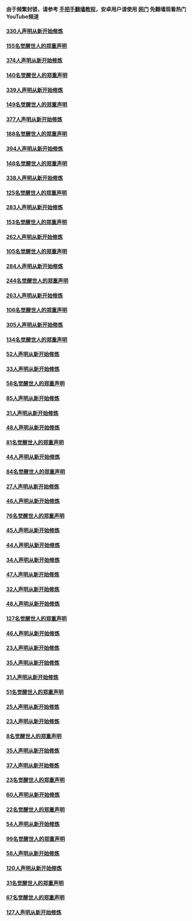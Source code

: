 #### 由于频繁封锁，请参考 [手把手翻墙教程](https://github.com/gfw-breaker/guides/wiki/)，安卓用户请使用 [网门](https://github.com/gfw-breaker/nogfw/blob/master/dl.md?t=05261501) 免翻墙观看热门YouTube频道 

#### [330人声明从新开始修炼](../pages/91/426139.md?t=05261501) 

#### [155名觉醒世人的郑重声明](../pages/91/426138.md?t=05261501) 

#### [374人声明从新开始修炼](../pages/91/425811.md?t=05261501) 

#### [140名觉醒世人的郑重声明](../pages/91/425810.md?t=05261501) 

#### [339人声明从新开始修炼](../pages/91/425690.md?t=05261501) 

#### [149名觉醒世人的郑重声明](../pages/91/425689.md?t=05261501) 

#### [377人声明从新开始修炼](../pages/91/424867.md?t=05261501) 

#### [188名觉醒世人的郑重声明](../pages/91/424866.md?t=05261501) 

#### [394人声明从新开始修炼](../pages/91/423914.md?t=05261501) 

#### [148名觉醒世人的郑重声明](../pages/91/423913.md?t=05261501) 

#### [338人声明从新开始修炼](../pages/91/423540.md?t=05261501) 

#### [125名觉醒世人的郑重声明](../pages/91/423539.md?t=05261501) 

#### [283人声明从新开始修炼](../pages/91/423296.md?t=05261501) 

#### [153名觉醒世人的郑重声明](../pages/91/423295.md?t=05261501) 

#### [262人声明从新开始修炼](../pages/91/423004.md?t=05261501) 

#### [105名觉醒世人的郑重声明](../pages/91/423003.md?t=05261501) 

#### [284人声明从新开始修炼](../pages/91/422707.md?t=05261501) 

#### [244名觉醒世人的郑重声明](../pages/91/422706.md?t=05261501) 

#### [263人声明从新开始修炼](../pages/91/422553.md?t=05261501) 

#### [106名觉醒世人的郑重声明](../pages/91/422552.md?t=05261501) 

#### [305人声明从新开始修炼](../pages/91/422153.md?t=05261501) 

#### [134名觉醒世人的郑重声明](../pages/91/422152.md?t=05261501) 

#### [52人声明从新开始修炼](../pages/91/421846.md?t=05261501) 

#### [33人声明从新开始修炼](../pages/91/421804.md?t=05261501) 

#### [58名觉醒世人的郑重声明](../pages/91/421845.md?t=05261501) 

#### [85人声明从新开始修炼](../pages/91/421769.md?t=05261501) 

#### [31人声明从新开始修炼](../pages/91/421763.md?t=05261501) 

#### [48人声明从新开始修炼](../pages/91/421605.md?t=05261501) 

#### [81名觉醒世人的郑重声明](../pages/91/421656.md?t=05261501) 

#### [44人声明从新开始修炼](../pages/91/421544.md?t=05261501) 

#### [84名觉醒世人的郑重声明](../pages/91/421543.md?t=05261501) 

#### [27人声明从新开始修炼](../pages/91/421465.md?t=05261501) 

#### [46人声明从新开始修炼](../pages/91/421454.md?t=05261501) 

#### [76名觉醒世人的郑重声明](../pages/91/421453.md?t=05261501) 

#### [45人声明从新开始修炼](../pages/91/421452.md?t=05261501) 

#### [44人声明从新开始修炼](../pages/91/421422.md?t=05261501) 

#### [34人声明从新开始修炼](../pages/91/421322.md?t=05261501) 

#### [47人声明从新开始修炼](../pages/91/421264.md?t=05261501) 

#### [32人声明从新开始修炼](../pages/91/421225.md?t=05261501) 

#### [48人声明从新开始修炼](../pages/91/421202.md?t=05261501) 

#### [127名觉醒世人的郑重声明](../pages/91/421224.md?t=05261501) 

#### [46人声明从新开始修炼](../pages/91/421203.md?t=05261501) 

#### [23人声明从新开始修炼](../pages/91/421138.md?t=05261501) 

#### [35人声明从新开始修炼](../pages/91/421122.md?t=05261501) 

#### [31人声明从新开始修炼](../pages/91/421081.md?t=05261501) 

#### [51名觉醒世人的郑重声明](../pages/91/421080.md?t=05261501) 

#### [25人声明从新开始修炼](../pages/91/421020.md?t=05261501) 

#### [23人声明从新开始修炼](../pages/91/420884.md?t=05261501) 

#### [8名觉醒世人的郑重声明](../pages/91/420883.md?t=05261501) 

#### [35人声明从新开始修炼](../pages/91/420809.md?t=05261501) 

#### [37人声明从新开始修炼](../pages/91/420766.md?t=05261501) 

#### [23名觉醒世人的郑重声明](../pages/91/420765.md?t=05261501) 

#### [60人声明从新开始修炼](../pages/91/420727.md?t=05261501) 

#### [22名觉醒世人的郑重声明](../pages/91/420726.md?t=05261501) 

#### [54人声明从新开始修炼](../pages/91/420529.md?t=05261501) 

#### [99名觉醒世人的郑重声明](../pages/91/420528.md?t=05261501) 

#### [58人声明从新开始修炼](../pages/91/420198.md?t=05261501) 

#### [120人声明从新开始修炼](../pages/91/420141.md?t=05261501) 

#### [31名觉醒世人的郑重声明](../pages/91/420197.md?t=05261501) 

#### [67名觉醒世人的郑重声明](../pages/91/420140.md?t=05261501) 

#### [127人声明从新开始修炼](../pages/91/420082.md?t=05261501) 

